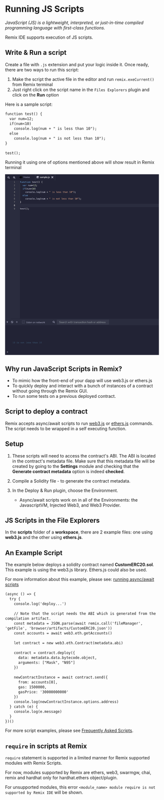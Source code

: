 Running JS Scripts
===========================

_JavaScript (JS) is a lightweight, interpreted, or just-in-time compiled programming language with first-class functions._

Remix IDE supports execution of JS scripts.

## Write & Run a script

Create a file with `.js` extension and put your logic inside it. Once ready, there are two ways to run this script:

1. Make the script the active file in the editor and run `remix.exeCurrent()` from Remix terminal
2. Just right click on the script name in the `Files Explorers` plugin and click on the **Run** option

Here is a sample script:

```
function test() {
  var num=12;
  if(num<10)
    console.log(num + " is less than 10");
  else
    console.log(num + " is not less than 10");
}

test();
```

Running it using one of options mentioned above will show result in Remix terminal

![](images/a-running-scripts-run.png)

## Why run JavaScript Scripts in Remix?
* To mimic how the front-end of your dapp will use web3.js or ethers.js
* To quickly deploy and interact with a bunch of instances of a contract without going through the Remix GUI.
* To run some tests on a previous deployed contract.

## Script to deploy a contract 

Remix accepts async/await scripts to run [web3.js](https://web3js.readthedocs.io/)  or [ethers.js](https://docs.ethers.io/) commands. The script needs to be wrapped in a self executing function.

## Setup
1. These scripts will need to access the contract's ABI.  The ABI is located in the contract's metadata file. Make sure that this metadata file will be created by going to the **Settings** module and checking that the **Generate contract metadata** option is indeed **checked**.

2. Compile a Solidity file - to generate the contract metadata.

3. In the Deploy & Run plugin, choose the Environment. 
    * Async/await scripts work on in all of the Environments: the JavascriptVM, Injected Web3, and Web3 Provider. 

## JS Scripts in the File Explorers
In the **scripts** folder of a **workspace**, there are 2 example files: one using **web3.js** and the other using **ethers.js**.


## An Example Script
The example below deploys a solidity contract named **CustomERC20.sol**. This example is using the web3.js library.  Ethers.js could also be used.

For more information about this example, please see: [running async/await scripts](https://medium.com/remix-ide/running-js-async-await-scripts-in-remix-ide-3115b5dd7687?source=friends_link&sk=04e650dfa65905fdab0ecd5b10513d41)

```
(async () => {
  try {
    console.log('deploy...')

    // Note that the script needs the ABI which is generated from the compilation artifact.
    const metadata = JSON.parse(await remix.call('fileManager', 'getFile', 'browser/artifacts/CustomERC20.json'))
    const accounts = await web3.eth.getAccounts()

    let contract = new web3.eth.Contract(metadata.abi)

    contract = contract.deploy({
      data: metadata.data.bytecode.object,
      arguments: ["Mask", "N95"]
    })

    newContractInstance = await contract.send({
      from: accounts[0],
      gas: 1500000,
      gasPrice: '30000000000'
    })
    console.log(newContractInstance.options.address)
  } catch (e) {
    console.log(e.message)
  }
})()
```

For more script examples, please see [Frequently Asked Scripts](FAS.html).

## `require` in scripts at Remix

`require` statement is supported in a limited manner for Remix supported modules with Remix Scripts.

For now, modules supported by Remix are ethers, web3, swarmgw, chai, remix and hardhat only for hardhat.ethers object/plugin.

For unsupported modules, this error `<module_name> module require is not supported by Remix IDE` will be shown.
